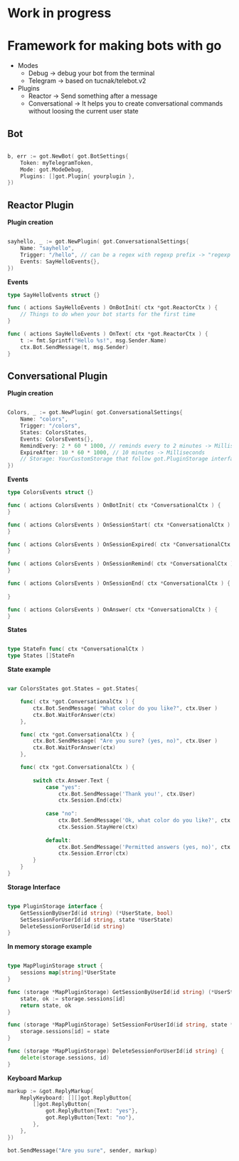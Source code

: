 # Work in progress

# Framework for making bots with go

- Modes 
    - Debug    -> debug your bot from the terminal
    - Telegram -> based on tucnak/telebot.v2
- Plugins
    - Reactor -> Send something after a message
    - Conversational -> It helps you to create conversational commands without loosing the current user state

## Bot

```go

b, err := got.NewBot( got.BotSettings{
    Token: myTelegramToken,
    Mode: got.ModeDebug,
    Plugins: []got.Plugin{ yourplugin },
})

```

## Reactor Plugin

**Plugin creation**
```go

sayhello, _ := got.NewPlugin( got.ConversationalSettings{
    Name: "sayhello",
    Trigger: "/hello", // can be a regex with regexp prefix -> "regexp (hi|hello)"
    Events: SayHelloEvents{},
})
```

**Events**
```go
type SayHelloEvents struct {}

func ( actions SayHelloEvents ) OnBotInit( ctx *got.ReactorCtx ) {
    // Things to do when your bot starts for the first time
}

func ( actions SayHelloEvents ) OnText( ctx *got.ReactorCtx ) {
    t := fmt.Sprintf("Hello %s!", msg.Sender.Name)
    ctx.Bot.SendMessage(t, msg.Sender)
}
```

## Conversational Plugin

**Plugin creation**
```go

Colors, _ := got.NewPlugin( got.ConversationalSettings{
    Name: "colors",
    Trigger: "/colors",
    States: ColorsStates,
    Events: ColorsEvents{},
    RemindEvery: 2 * 60 * 1000, // reminds every to 2 minutes -> Milliseconds
    ExpireAfter: 10 * 60 * 1000, // 10 minutes -> Milliseconds
    // Storage: YourCustomStorage that follow got.PluginStorage interface
})

```

**Events**
```go
type ColorsEvents struct {}

func ( actions ColorsEvents ) OnBotInit( ctx *ConversationalCtx ) {
}

func ( actions ColorsEvents ) OnSessionStart( ctx *ConversationalCtx ) {
}

func ( actions ColorsEvents ) OnSessionExpired( ctx *ConversationalCtx ) {
}

func ( actions ColorsEvents ) OnSessionRemind( ctx *ConversationalCtx ) {
}

func ( actions ColorsEvents ) OnSessionEnd( ctx *ConversationalCtx ) {
    
}

func ( actions ColorsEvents ) OnAnswer( ctx *ConversationalCtx ) {
}
```

**States**

```go

type StateFn func( ctx *ConversationalCtx )
type States []StateFn

```

**State example**

```go

var ColorsStates got.States = got.States{

    func( ctx *got.ConversationalCtx ) {
        ctx.Bot.SendMessage( "What color do you like?", ctx.User )
        ctx.Bot.WaitForAnswer(ctx)
    },

    func( ctx *got.ConversationalCtx ) {
        ctx.Bot.SendMessage( "Are you sure? (yes, no)", ctx.User )
        ctx.Bot.WaitForAnswer(ctx)
    },

    func( ctx *got.ConversationalCtx ) {
        
        switch ctx.Answer.Text {
            case "yes":
                ctx.Bot.SendMessage('Thank you!', ctx.User)
                ctx.Session.End(ctx)
            
            case "no":
                ctx.Bot.SendMessage('Ok, what color do you like?', ctx.User)
                ctx.Session.StayHere(ctx)
            
            default: 
                ctx.Bot.SendMessage('Permitted answers (yes, no)', ctx.User)
                ctx.Session.Error(ctx)
        }
    }
}

```

**Storage Interface**

```go

type PluginStorage interface {
    GetSessionByUserId(id string) (*UserState, bool)
    SetSessionForUserId(id string, state *UserState)
    DeleteSessionForUserId(id string)
}

```

**In memory storage example**

```go

type MapPluginStorage struct {
    sessions map[string]*UserState
}

func (storage *MapPluginStorage) GetSessionByUserId(id string) (*UserState, bool) {
    state, ok := storage.sessions[id]
    return state, ok
}

func (storage *MapPluginStorage) SetSessionForUserId(id string, state *UserState) {
    storage.sessions[id] = state
}

func (storage *MapPluginStorage) DeleteSessionForUserId(id string) {
    delete(storage.sessions, id)
}

```

**Keyboard Markup**

```go
markup := &got.ReplyMarkup{
    ReplyKeyboard: [][]got.ReplyButton{
        []got.ReplyButton{
            got.ReplyButton{Text: "yes"},
            got.ReplyButton{Text: "no"},
        },
    },
})

bot.SendMessage("Are you sure", sender, markup)
```

